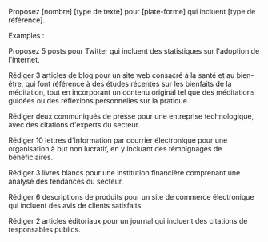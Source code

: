 Proposez [nombre] [type de texte] pour [plate-forme] qui incluent [type de référence].

Examples :

Proposez 5 posts pour Twitter qui incluent des statistiques sur l'adoption de l'internet.

Rédiger 3 articles de blog pour un site web consacré à la santé et au bien-être, qui font référence à des études récentes sur les bienfaits de la méditation, tout en incorporant un contenu original tel que des méditations guidées ou des réflexions personnelles sur la pratique.

Rédiger deux communiqués de presse pour une entreprise technologique, avec des citations d'experts du secteur.

Rédiger 10 lettres d'information par courrier électronique pour une organisation à but non lucratif, en y incluant des témoignages de bénéficiaires.

Rédiger 3 livres blancs pour une institution financière comprenant une analyse des tendances du secteur.

Rédiger 6 descriptions de produits pour un site de commerce électronique qui incluent des avis de clients satisfaits.

Rédiger 2 articles éditoriaux pour un journal qui incluent des citations de responsables publics.